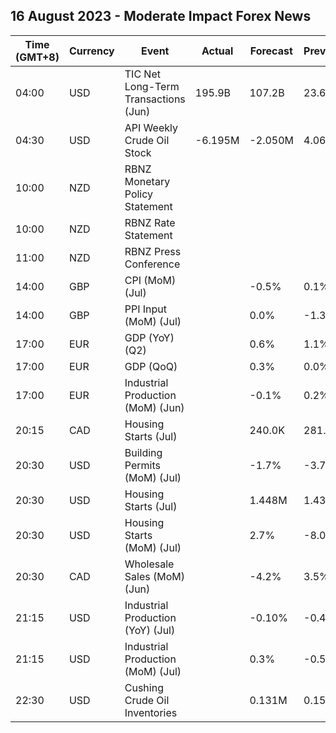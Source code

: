 ## 16 August 2023 - Moderate Impact Forex News

| Time (GMT+8) | Currency | Event | Actual | Forecast | Previous |
|------|----------|-------|--------|----------|----------|
| 04:00 | USD | TIC Net Long-Term Transactions (Jun) | 195.9B | 107.2B | 23.6B |
| 04:30 | USD | API Weekly Crude Oil Stock | -6.195M | -2.050M | 4.067M |
| 10:00 | NZD | RBNZ Monetary Policy Statement |  |  |  |
| 10:00 | NZD | RBNZ Rate Statement |  |  |  |
| 11:00 | NZD | RBNZ Press Conference |  |  |  |
| 14:00 | GBP | CPI (MoM) (Jul) |  | -0.5% | 0.1% |
| 14:00 | GBP | PPI Input (MoM) (Jul) |  | 0.0% | -1.3% |
| 17:00 | EUR | GDP (YoY) (Q2) |  | 0.6% | 1.1% |
| 17:00 | EUR | GDP (QoQ) |  | 0.3% | 0.0% |
| 17:00 | EUR | Industrial Production (MoM) (Jun) |  | -0.1% | 0.2% |
| 20:15 | CAD | Housing Starts (Jul) |  | 240.0K | 281.4K |
| 20:30 | USD | Building Permits (MoM) (Jul) |  | -1.7% | -3.7% |
| 20:30 | USD | Housing Starts (Jul) |  | 1.448M | 1.434M |
| 20:30 | USD | Housing Starts (MoM) (Jul) |  | 2.7% | -8.0% |
| 20:30 | CAD | Wholesale Sales (MoM) (Jun) |  | -4.2% | 3.5% |
| 21:15 | USD | Industrial Production (YoY) (Jul) |  | -0.10% | -0.43% |
| 21:15 | USD | Industrial Production (MoM) (Jul) |  | 0.3% | -0.5% |
| 22:30 | USD | Cushing Crude Oil Inventories |  | 0.131M | 0.159M |
